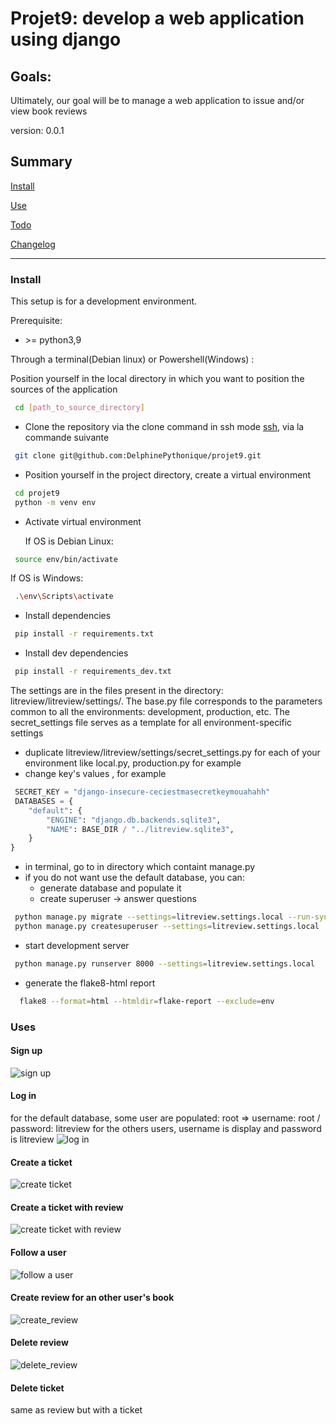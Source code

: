 # Projet9: develop a web application using django

## Goals: 
Ultimately, our goal will be to manage a web application to issue and/or view book reviews

version: 0.0.1

## Summary

[Install](#install)

[Use](#use)

[Todo](TODO.md)

[Changelog](CHANGELOG.md)

------------
### <a name="install"></a>Install

This setup is for a development environment.

Prerequisite:

- \>= python3,9

Through a terminal(Debian linux) or Powershell(Windows) : 

Position yourself in the local directory in which you want to position the sources of the application
``` bash
 cd [path_to_source_directory]
```
-  Clone the repository via the clone command in ssh mode
[ssh](https://docs.github.com/en/authentication/connecting-to-github-with-ssh), via la commande suivante

``` bash
 git clone git@github.com:DelphinePythonique/projet9.git
```

- Position yourself in the project directory, create a virtual environment

``` bash
 cd projet9
 python -m venv env
```
- Activate virtual environment

   If OS is Debian Linux: 
``` bash
 source env/bin/activate
```
   If OS is Windows:
``` bash
 .\env\Scripts\activate
```
- Install dependencies
``` bash
 pip install -r requirements.txt
```
- Install dev dependencies
``` bash
 pip install -r requirements_dev.txt
```

The settings are in the files present in the directory: litreview/litreview/settings/. 
The base.py file corresponds to the parameters common to all the environments: development, production, etc.
The secret_settings file serves as a template for all environment-specific settings
- duplicate litreview/litreview/settings/secret_settings.py for each of your environment like local.py, production.py for example
- change key's values , for example
``` python
 SECRET_KEY = "django-insecure-ceciestmasecretkeymouahahh"
 DATABASES = {
    "default": {
        "ENGINE": "django.db.backends.sqlite3",
        "NAME": BASE_DIR / "../litreview.sqlite3",
    }
}
```
- in terminal, go to in directory which containt manage.py
- if you do not want use the default database, you can: 
  - generate database and populate it
  - create superuser -> answer questions
``` bash
 python manage.py migrate --settings=litreview.settings.local --run-syncdb
 python manage.py createsuperuser --settings=litreview.settings.local
```
- start development server 
``` bash
 python manage.py runserver 8000 --settings=litreview.settings.local
```
- generate the flake8-html report
``` bash
  flake8 --format=html --htmldir=flake-report --exclude=env
```

### <a name="use"></a>Uses

#### Sign up
![sign up](./litreview/static/images/signup.gif)
#### Log in
for the default database, some user are populated: 
root => username: root / password: litreview
for the others users, username is display and password is litreview
![log in](./litreview/static/images/login.gif)
#### Create a ticket
![create ticket](./litreview/static/images/create_ticket.gif)
#### Create a ticket with review
![create ticket with review](./litreview/static/images/create_ticket_with_review.gif)
#### Follow a user
![follow a user](./litreview/static/images/follow_user.gif)
#### Create review for an other user's book
![create_review](./litreview/static/images/create_review.gif)
#### Delete review 
![delete_review](./litreview/static/images/delete_review.gif)
#### Delete ticket
same as review but with a ticket